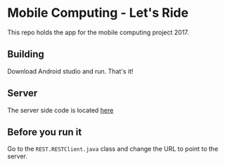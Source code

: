 # Mobile Computing - Let's Ride

This repo holds the app for the mobile computing project 2017. 

## Building

Download Android studio and run. That's it!

## Server

The server side code is located [here](https://github.com/pennal/MobileComputingServer)

## Before you run it
Go to the `REST.RESTClient.java` class and change the URL to point to the server. 

